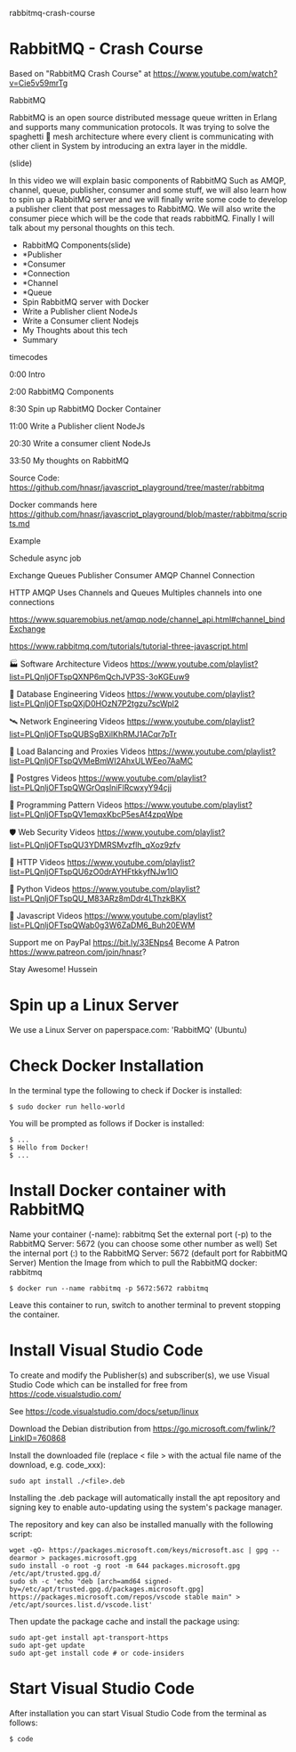 rabbitmq-crash-course
# RabbitMQ - Crash Course

Based on "RabbitMQ Crash Course" at https://www.youtube.com/watch?v=Cie5v59mrTg

RabbitMQ

RabbitMQ is an open source distributed message queue written in Erlang and supports many communication protocols.  It was trying to solve the spaghetti 🍝 mesh architecture where every client is communicating with other client in System  by introducing an extra layer in the middle. 

(slide) 

In this video we will explain basic components of RabbitMQ Such as AMQP, channel, queue, publisher, consumer and some stuff, we will also learn how to spin up a RabbitMQ server and we will finally write some code to develop a publisher client that post messages to RabbitMQ. We will also write the consumer piece which will be the code that reads rabbitMQ. Finally I will talk about my personal thoughts on this tech. 

- RabbitMQ Components(slide) 
- *Publisher
- *Consumer
- *Connection
- *Channel
- *Queue
- Spin RabbitMQ server with Docker
- Write a Publisher client NodeJs
- Write a Consumer client Nodejs
- My Thoughts about this tech
- Summary


timecodes

0:00 Intro

2:00 RabbitMQ Components

8:30 Spin up RabbitMQ Docker Container

11:00 Write a Publisher client NodeJs

20:30 Write a consumer client NodeJs

33:50 My thoughts on RabbitMQ 

Source Code: https://github.com/hnasr/javascript_playground/tree/master/rabbitmq

Docker commands here 
https://github.com/hnasr/javascript_playground/blob/master/rabbitmq/scripts.md

Example

Schedule async job

Exchange 
Queues
Publisher
Consumer
AMQP
Channel
Connection 


HTTP 
AMQP
Uses Channels and Queues
Multiples channels into one connections


https://www.squaremobius.net/amqp.node/channel_api.html#channel_bindExchange

https://www.rabbitmq.com/tutorials/tutorial-three-javascript.html


🏭 Software Architecture Videos
https://www.youtube.com/playlist?list=PLQnljOFTspQXNP6mQchJVP3S-3oKGEuw9

💾 Database Engineering Videos
https://www.youtube.com/playlist?list=PLQnljOFTspQXjD0HOzN7P2tgzu7scWpl2

🛰 Network Engineering Videos
https://www.youtube.com/playlist?list=PLQnljOFTspQUBSgBXilKhRMJ1ACqr7pTr

🏰 Load Balancing and Proxies Videos
https://www.youtube.com/playlist?list=PLQnljOFTspQVMeBmWI2AhxULWEeo7AaMC

🐘 Postgres Videos 
https://www.youtube.com/playlist?list=PLQnljOFTspQWGrOqslniFlRcwxyY94cjj

🧮 Programming Pattern Videos 
https://www.youtube.com/playlist?list=PLQnljOFTspQV1emqxKbcP5esAf4zpqWpe

🛡 Web Security Videos
https://www.youtube.com/playlist?list=PLQnljOFTspQU3YDMRSMvzflh_qXoz9zfv

🦠 HTTP Videos
https://www.youtube.com/playlist?list=PLQnljOFTspQU6zO0drAYHFtkkyfNJw1IO


🐍 Python Videos
https://www.youtube.com/playlist?list=PLQnljOFTspQU_M83ARz8mDdr4LThzkBKX

🔆 Javascript Videos 
https://www.youtube.com/playlist?list=PLQnljOFTspQWab0g3W6ZaDM6_Buh20EWM


Support me on PayPal  https://bit.ly/33ENps4 
Become A Patron https://www.patreon.com/join/hnasr?

Stay Awesome!
Hussein

# Spin up a Linux Server

We use a Linux Server on paperspace.com: 'RabbitMQ' (Ubuntu)

# Check Docker Installation

In the terminal type the following to check if Docker is installed:

```
$ sudo docker run hello-world
```

You will be prompted as follows if Docker is installed:

```
$ ...
$ Hello from Docker!
$ ...
```

# Install Docker container with RabbitMQ

Name your container (-name): rabbitmq
Set the external port (-p) to the RabbitMQ Server: 5672 (you can choose some other number as well)
Set the internal port (:) to the RabbitMQ Server: 5672 (default port for RabbitMQ Server)
Mention the Image from which to pull the RabbitMQ docker: rabbitmq

```
$ docker run --name rabbitmq -p 5672:5672 rabbitmq

```

Leave this container to run, switch to another terminal to prevent stopping the container.

# Install Visual Studio Code

To create and modify the Publisher(s) and subscriber(s), we use Visual Studio Code which can be installed for free from https://code.visualstudio.com/

See https://code.visualstudio.com/docs/setup/linux

Download the Debian distribution from https://go.microsoft.com/fwlink/?LinkID=760868

Install the downloaded file (replace < file > with the actual file name of the download, e.g. code_xxx):

```
sudo apt install ./<file>.deb
```

Installing the .deb package will automatically install the apt repository and signing key to enable auto-updating using the system's package manager.

The repository and key can also be installed manually with the following script:

```
wget -qO- https://packages.microsoft.com/keys/microsoft.asc | gpg --dearmor > packages.microsoft.gpg
sudo install -o root -g root -m 644 packages.microsoft.gpg /etc/apt/trusted.gpg.d/
sudo sh -c 'echo "deb [arch=amd64 signed-by=/etc/apt/trusted.gpg.d/packages.microsoft.gpg] https://packages.microsoft.com/repos/vscode stable main" > /etc/apt/sources.list.d/vscode.list'
```

Then update the package cache and install the package using:

```
sudo apt-get install apt-transport-https
sudo apt-get update
sudo apt-get install code # or code-insiders
```

# Start Visual Studio Code

After installation you can start Visual Studio Code from the terminal as follows:

```
$ code
```


